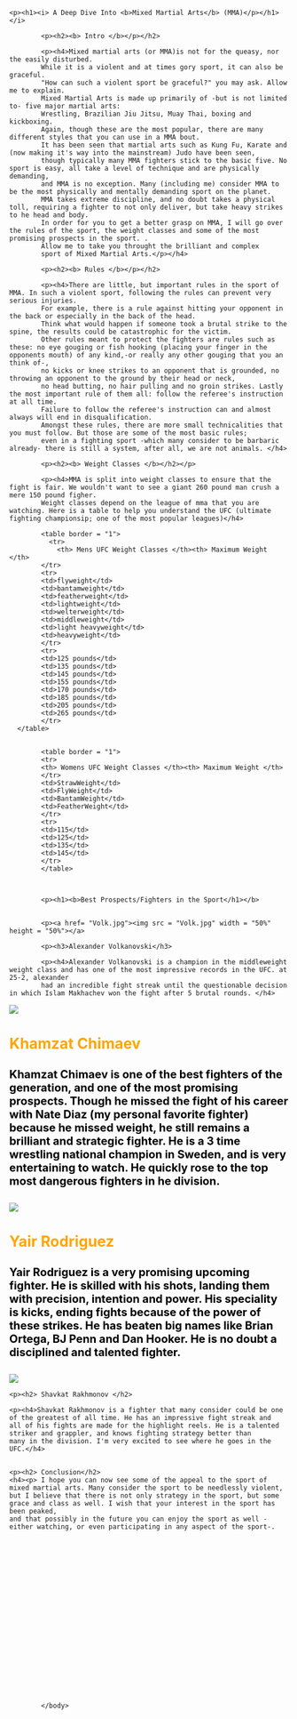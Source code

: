 <html>
  <head>
    <title>MMA Rundown</title>
    <style>
      h1 {
       color:red;
       font-size: 25pt;
      }h2{
        color: orange;
          font-size: 20pt;
      }h4{
        color: black;
          font-size: 15pt;
        font: times new roman
      }
    </style>
  </head>

  <body>
    
    <p><h1><i> A Deep Dive Into <b>Mixed Martial Arts</b> (MMA)</p></h1></i>
            
            <p><h2><b> Intro </b></p></h2>
           
            <p><h4>Mixed martial arts (or MMA)is not for the queasy, nor the easily disturbed. 
            While it is a violent and at times gory sport, it can also be graceful.
            "How can such a violent sport be graceful?" you may ask. Allow me to explain.
            Mixed Martial Arts is made up primarily of -but is not limited to- five major martial arts: 
            Wrestling, Brazilian Jiu Jitsu, Muay Thai, boxing and kickboxing. 
            Again, though these are the most popular, there are many different styles that you can use in a MMA bout. 
            It has been seen that martial arts such as Kung Fu, Karate and (now making it's way into the mainstream) Judo have been seen, 
            though typically many MMA fighters stick to the basic five. No sport is easy, all take a level of technique and are physically demanding,
            and MMA is no exception. Many (including me) consider MMA to be the most physically and mentally demanding sport on the planet. 
            MMA takes extreme discipline, and no doubt takes a physical toll, requiring a fighter to not only deliver, but take heavy strikes to he head and body. 
            In order for you to get a better grasp on MMA, I will go over the rules of the sport, the weight classes and some of the most promising prospects in the sport. . 
            Allow me to take you throught the brilliant and complex
            sport of Mixed Martial Arts.</p></h4>
            
            <p><h2><b> Rules </b></p></h2>
            
            <p><h4>There are little, but important rules in the sport of MMA. In such a violent sport, following the rules can prevent very serious injuries.
            For example, there is a rule against hitting your opponent in the back or especially in the back of the head. 
            Think what would happen if someone took a brutal strike to the spine, the results could be catastrophic for the victim. 
            Other rules meant to protect the fighters are rules such as these: no eye gouging or fish hooking (placing your finger in the opponents mouth) of any kind,-or really any other gouging that you an think of-, 
            no kicks or knee strikes to an opponent that is grounded, no throwing an opponent to the ground by their head or neck, 
            no head butting, no hair pulling and no groin strikes. Lastly the most important rule of them all: follow the referee's instruction at all time.
            Failure to follow the referee's instruction can and almost always will end in disqualification. 
            Amongst these rules, there are more small technicalities that you must follow. But those are some of the most basic rules;
            even in a fighting sport -which many consider to be barbaric already- there is still a system, after all, we are not animals. </h4>
            
            <p><h2><b> Weight Classes </b></h2></p>
            
            <p><h4>MMA is split into weight classes to ensure that the fight is fair. We wouldn't want to see a giant 260 pound man crush a mere 150 pound figher.
            Weight classes depend on the league of mma that you are watching. Here is a table to help you understand the UFC (ultimate fighting championsip; one of the most popular leagues)</h4>
            
            <table border = "1">
              <tr>
                <th> Mens UFC Weight Classes </th><th> Maximum Weight </th>
            </tr>
            <tr>
            <td>flyweight</td>
            <td>bantamweight</td>
            <td>featherweight</td>
            <td>lightweight</td>
            <td>welterweight</td>
            <td>middleweight</td>
            <td>light heavyweight</td>
            <td>heavyweight</td>
            </tr>
            <tr> 
            <td>125 pounds</td>
            <td>135 pounds</td>
            <td>145 pounds</td>
            <td>155 pounds</td>
            <td>170 pounds</td>
            <td>185 pounds</td>
            <td>205 pounds</td>
            <td>265 pounds</td>
            </tr>
      </table>
            
            
            <table border = "1">
            <tr>
            <th> Womens UFC Weight Classes </th><th> Maximum Weight </th>
            </tr>
            <td>StrawWeight</td>
            <td>FlyWeight</td>
            <td>BantamWeight</td>
            <td>FeatherWeight</td>
            </tr>
            <tr>
            <td>115</td>
            <td>125</td>
            <td>135</td>
            <td>145</td>
            </tr>
            </table>
            
            
            
            <p><h1><b>Best Prospects/Fighters in the Sport</h1></b>
            
            
            <p><a href= "Volk.jpg"><img src = "Volk.jpg" width = "50%" height = "50%"></a>
            
            <p><h3>Alexander Volkanovski</h3>
            
            <p><h4>Alexander Volkanovski is a champion in the middleweight weight class and has one of the most impressive records in the UFC. at 25-2, alexander
            had an incredible fight streak until the questionable decision in which Islam Makhachev won the fight after 5 brutal rounds. </h4>
  
  
  
  
  <a href= "khamzat.jpeg"><img src= "khamzat.jpeg"></a>
  <p><h2>Khamzat Chimaev</h2>
  <p><h4>Khamzat Chimaev is one of the best fighters of the generation, and one of the most promising prospects. Though he missed the fight of
  his career with Nate Diaz (my personal favorite fighter) because he missed weight, he still remains a brilliant and strategic fighter. He is a 
  3 time wrestling national champion in Sweden, and is very entertaining to watch. He quickly rose to the top most dangerous fighters in he division. </h4>
  
  
  
  <p><a href= "Yair.jpg"><img src = "Yair.jpg"></a>
    
  <p><h2> Yair Rodriguez </h2>
  <p><h4> Yair Rodriguez is a very promising upcoming fighter. He is skilled with his shots, landing them with precision, intention and power. 
  His speciality is kicks, ending fights because of the power of these strikes. He has beaten big names like Brian Ortega, BJ Penn and Dan Hooker. 
  He is no doubt a disciplined and talented fighter.</h4>
  
  
  <p><a href = "Shavkat.jpeg"><img src = "Shavkat.jpeg"></a>
    
    <p><h2> Shavkat Rakhmonov </h2>
    
    <p><h4>Shavkat Rakhmonov is a fighter that many consider could be one of the greatest of all time. He has an impressive fight streak and 
    all of his fights are made for the highlight reels. He is a talented striker and grappler, and knows fighting strategy better than 
    many in the division. I'm very excited to see where he goes in the UFC.</h4>
    
    
    <p><h2> Conclusion</h2>
    <h4><p> I hope you can now see some of the appeal to the sport of mixed martial arts. Many consider the sport to be needlessly violent,
    but I believe that there is not only strategy in the sport, but some grace and class as well. I wish that your interest in the sport has been peaked, 
    and that possibly in the future you can enjoy the sport as well - either watching, or even participating in any aspect of the sport-.
  
 
  
  
  
  
  
          
            
           
        
            
            
            
            
            
            
            
            
             
            

            </body>  
</html>
